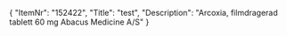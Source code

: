 {
  "ItemNr": "152422",
  "Title": "test",
  "Description": "Arcoxia, filmdragerad tablett 60 mg Abacus Medicine A/S"
}